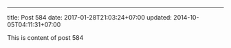 ---
title: Post 584
date: 2017-01-28T21:03:24+07:00
updated: 2014-10-05T04:11:31+07:00

This is content of post 584